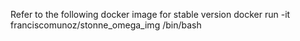 Refer to the following docker image for stable version
docker run -it franciscomunoz/stonne_omega_img /bin/bash
